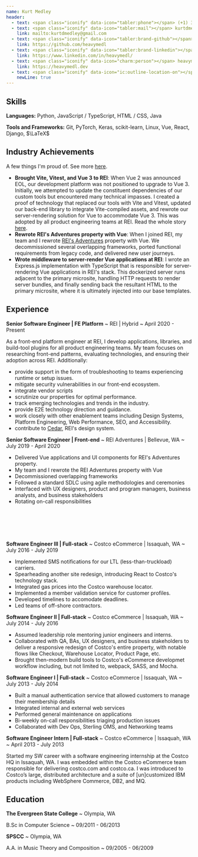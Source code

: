 ```yaml
---
name: Kurt Medley
header:
  - text: <span class="iconify" data-icon="tabler:phone"></span> (+1) 360-561-3145
  - text: <span class="iconify" data-icon="tabler:mail"></span> kurtdmedley@gmail.com
    link: mailto:kurtdmedley@gmail.com
  - text: <span class="iconify" data-icon="tabler:brand-github"></span> HeavyMedl
    link: https://github.com/heavymedl
  - text: <span class="iconify" data-icon="tabler:brand-linkedin"></span> heavymedl
    link: https://www.linkedin.com/in/heavymedl/
  - text: <span class="iconify" data-icon="charm:person"></span> heavymedl.dev
    link: https://heavymedl.dev
  - text: <span class="iconify" data-icon="ic:outline-location-on"></span> Seattle, WA
    newLine: true
---
```


## Skills

**Languages:** <span class="iconify" data-icon="vscode-icons:file-type-python"></span> Python, <span class="iconify" data-icon="vscode-icons:file-type-js-official"></span> JavaScript / <span class="iconify" data-icon="vscode-icons:file-type-typescript-official"></span> TypeScript, <span class="iconify" data-icon="vscode-icons:file-type-html"></span> HTML / <span class="iconify" data-icon="vscode-icons:file-type-css"></span> CSS, <span class="iconify" data-icon="logos:java" data-inline="false"></span> Java

**Tools and Frameworks:** Git, PyTorch, Keras, scikit-learn, Linux, Vue, React, Django, $\LaTeX$

## Industry Achievements

A few things I'm proud of. See more <a href="https://heavymedl.dev/cv/#industry-achievements" target="_blank">here</a>.

- **Brought Vite, Vitest, and Vue 3 to REI**: When Vue 2 was announced EOL, our development platform was not positioned to upgrade to Vue 3. Initially, we attempted to update the constituent dependencies of our custom tools but encountered many technical impasses. I created a proof of technology that replaced our tools with Vite and Vitest, updated our back-end library to integrate Vite-compiled assets, and rewrote our server-rendering solution for Vue to accommodate Vue 3. This was adopted by all product engineering teams at REI. Read the whole story [here](https://heavymedl.dev/posts/unleashing-the-power-of-vite-and-vitest-at-rei/).
- **Rewrote REI's Adventures property with Vue**: When I joined REI, my team and I rewrote [REI's Adventures](https://www.rei.com/adventures) property with Vue. We decommissioned several overlapping frameworks, ported functional requirements from legacy code, and delivered new user journeys.
- **Wrote middleware to server-render Vue applications at REI**: I wrote an Express.js implementation with TypeScript that is responsible for server-rendering Vue applications in REI's stack. This dockerized server runs adjacent to the primary microsite, handling HTTP requests to render server bundles, and finally sending back the resultant HTML to the primary microsite, where it is ultimately injected into our base templates.

<!-- [~P1]: **Eating is All You Need**

    <u>Haha Ha</u>, San Zhang

    *Conference on Neural Information Processing Systems (NeurIPS), 2099*

[~P2]: **You Only Cook Once: Unified, Real-Time Mapo Tofu Recipe**

    <u>Haha Ha</u>, San Zhang, Si Li, Wu Wang

    *Computer Vision and Pattern Recognition Conference (CVPR), 2077 **(Best Paper Honorable Mention)*** -->

## Experience

**Senior Software Engineer | FE Platform**
~ REI | Hybrid
~ April 2020 - Present

As a front-end platform engineer at REI, I develop applications, libraries, and build-tool plugins for all product engineering teams. My team focuses on researching front-end patterns, evaluating technologies, and ensuring their adoption across REI. Additionally:

- provide support in the form of troubleshooting to teams experiencing runtime or setup issues.
- mitigate security vulnerabilities in our front-end ecosystem.
- integrate vendor scripts
- scrutinize our properties for optimal performance.
- track emerging technologies and trends in the industry.
- provide E2E technology direction and guidance.
- work closely with other enablement teams including Design Systems, Platform Engineering, Web Performance, SEO, and Accessibility.
- contribute to [Cedar](https://cedar.rei.com), REI's design system.

**Senior Software Engineer | Front-end**
~ REI Adventures | Bellevue, WA
~ July 2019 - April 2020

- Delivered Vue applications and UI components for REI's Adventures property.
- My team and I rewrote the REI Adventures property with Vue
- Decommissioned overlapping frameworks
- Followed a standard SDLC using agile methodologies and ceremonies
- Interfaced with UX designers, product and program managers, business analysts, and business stakeholders
- Rotating on-call responsibilities

<!-- Page break for PDF -->
<div style="margin-bottom: 7em"></div>

**Software Engineer III | Full-stack**
~ Costco eCommerce | Issaquah, WA
~ July 2016 - July 2019

- Implemented SMS notifications for our LTL (less-than-truckload) carriers.
- Spearheading another site redesign, introducing React to Costco's technology stack.
- Integrated gas prices into the Costco warehouse locator.
- Implemented a member validation service for customer profiles.
- Developed timelines to accomodate deadlines.
- Led teams of off-shore contractors.

**Software Engineer II | Full-stack**
~ Costco eCommerce | Issaquah, WA
~ July 2014 - July 2016

- Assumed leadership role mentoring junior engineers and interns.
- Collaborated with QA, BAs, UX designers, and business stakeholders to deliver a responsive redesign of Costco's entire property, with notable flows like Checkout, Warehouse Locator, Product Page, etc.
- Brought then-modern build tools to Costco's eCommerce developmet workflow including, but not limited to, webpack, SASS, and Mocha.

**Software Engineer I | Full-stack**
~ Costco eCommerce | Issaquah, WA
~ July 2013 - July 2014

- Built a manual authentication service that allowed customers to manage their membership details
- Integrated internal and external web services
- Performed general maintenance on applications
- Bi-weekly on-call responsibilities triaging production issues
- Collaborated with Dev Ops, Sterling OMS, and Networking teams

**Software Engineer Intern | Full-stack**
~ Costco eCommerce | Issaquah, WA
~ April 2013 - July 2013

Started my SW career with a software engineering internship at the Costco HQ in Issaquah, WA. I was embedded within the Costco eCommerce team responsible for delivering costco.com and costco.ca. I was introduced to Costco’s large, distributed architecture and a suite of [un]customized IBM products including WebSphere Commerce, DB2, and MQ.

## Education

**The Evergreen State College**
~ Olympia, WA

B.Sc in Computer Science
~ 09/2011 - 06/2013

**SPSCC**
~ Olympia, WA

A.A. in Music Theory and Composition
~ 09/2005 - 06/2009
